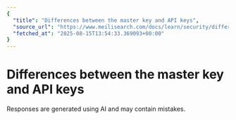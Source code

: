 ```yaml
---
{
  "title": "Differences between the master key and API keys",
  "source_url": "https://www.meilisearch.com/docs/learn/security/differences_master_api_keys",
  "fetched_at": "2025-08-15T13:54:33.369093+00:00"
}
---
```


# Differences between the master key and API keys

Responses are generated using AI and may contain mistakes.
